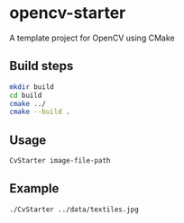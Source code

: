 # opencv-starter
A template project for OpenCV using CMake 

## Build steps

```bash
mkdir build
cd build
cmake ../
cmake --build .
```

## Usage

```bash
CvStarter image-file-path
```

## Example

```bash
./CvStarter ../data/textiles.jpg
```
